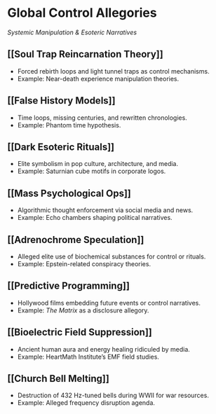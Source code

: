 # Global Control Allegories

_Systemic Manipulation & Esoteric Narratives_

## [[Soul Trap  Reincarnation Theory]]

- Forced rebirth loops and light tunnel traps as control mechanisms.
- Example: Near-death experience manipulation theories.

## [[False History Models]]

- Time loops, missing centuries, and rewritten chronologies.
- Example: Phantom time hypothesis.

## [[Dark Esoteric Rituals]]

- Elite symbolism in pop culture, architecture, and media.
- Example: Saturnian cube motifs in corporate logos.

## [[Mass Psychological Ops]]

- Algorithmic thought enforcement via social media and news.
- Example: Echo chambers shaping political narratives.

## [[Adrenochrome Speculation]]

- Alleged elite use of biochemical substances for control or rituals.
- Example: Epstein-related conspiracy theories.

## [[Predictive Programming]]

- Hollywood films embedding future events or control narratives.
- Example: _The Matrix_ as a disclosure allegory.

## [[Bioelectric Field Suppression]]

- Ancient human aura and energy healing ridiculed by media.
- Example: HeartMath Institute’s EMF field studies.

## [[Church Bell Melting]]

- Destruction of 432 Hz-tuned bells during WWII for war resources.
- Example: Alleged frequency disruption agenda.